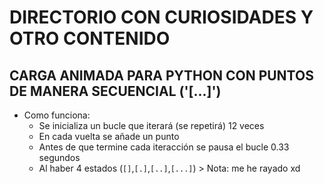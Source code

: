 # DIRECTORIO CON CURIOSIDADES Y OTRO CONTENIDO
## CARGA ANIMADA PARA PYTHON CON PUNTOS DE MANERA SECUENCIAL ('[...]')
- Como funciona:
  - Se inicializa un bucle que iterará (se repetirá) 12 veces
  - En cada vuelta se añade un punto
  - Antes de que termine cada iteracción se pausa el bucle 0.33 segundos
  - Al haber 4 estados (`[]`,`[.]`,`[..]`,`[...]`) > Nota: me he rayado xd
